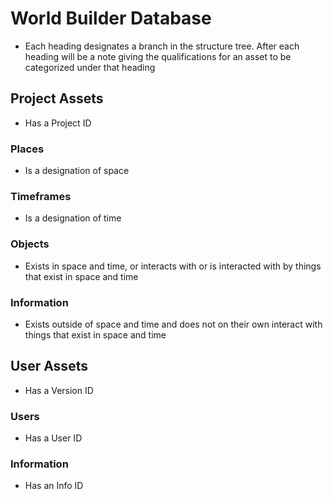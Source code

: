 # World Builder Database

- Each heading designates a branch in the structure tree. After each heading will be a note giving the qualifications for an asset to be categorized under that heading

## Project Assets

- Has a Project ID

### Places

- Is a designation of space

### Timeframes

- Is a designation of time

### Objects

- Exists in space and time, or interacts with or is interacted with by things that exist in space and time

### Information

- Exists outside of space and time and does not on their own interact with things that exist in space and time

## User Assets

- Has a Version ID

### Users

- Has a User ID

### Information

- Has an Info ID